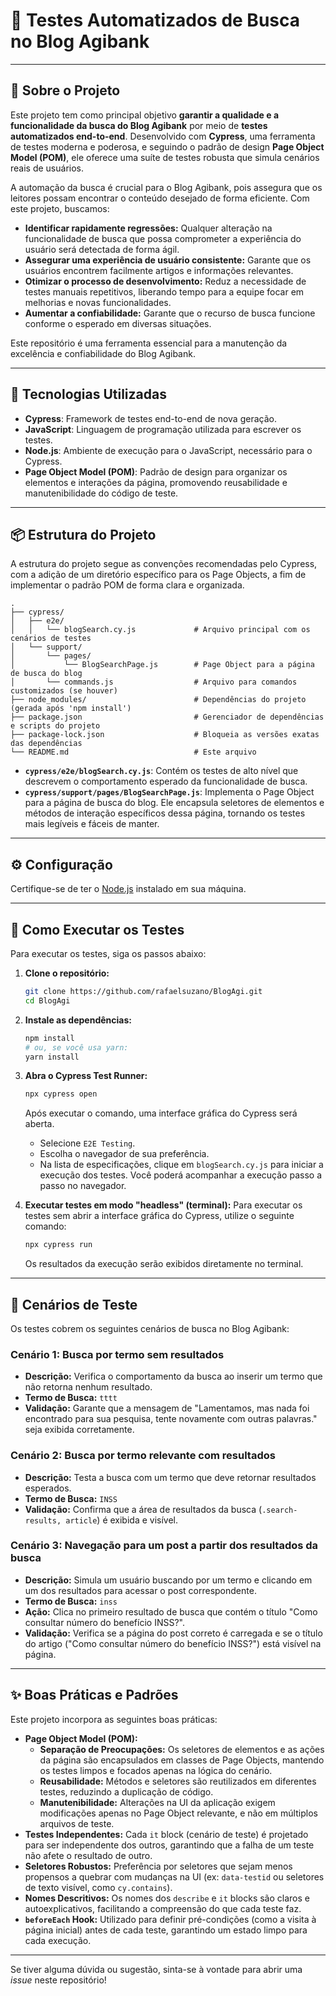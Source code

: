 

# 🔎 Testes Automatizados de Busca no Blog Agibank

-----

## 🎯 Sobre o Projeto

Este projeto tem como principal objetivo **garantir a qualidade e a funcionalidade da busca do Blog Agibank** por meio de **testes automatizados end-to-end**. Desenvolvido com **Cypress**, uma ferramenta de testes moderna e poderosa, e seguindo o padrão de design **Page Object Model (POM)**, ele oferece uma suíte de testes robusta que simula cenários reais de usuários.

A automação da busca é crucial para o Blog Agibank, pois assegura que os leitores possam encontrar o conteúdo desejado de forma eficiente. Com este projeto, buscamos:

  * **Identificar rapidamente regressões:** Qualquer alteração na funcionalidade de busca que possa comprometer a experiência do usuário será detectada de forma ágil.
  * **Assegurar uma experiência de usuário consistente:** Garante que os usuários encontrem facilmente artigos e informações relevantes.
  * **Otimizar o processo de desenvolvimento:** Reduz a necessidade de testes manuais repetitivos, liberando tempo para a equipe focar em melhorias e novas funcionalidades.
  * **Aumentar a confiabilidade:** Garante que o recurso de busca funcione conforme o esperado em diversas situações.

Este repositório é uma ferramenta essencial para a manutenção da excelência e confiabilidade do Blog Agibank.

-----

## 🚀 Tecnologias Utilizadas

  * **Cypress**: Framework de testes end-to-end de nova geração.
  * **JavaScript**: Linguagem de programação utilizada para escrever os testes.
  * **Node.js**: Ambiente de execução para o JavaScript, necessário para o Cypress.
  * **Page Object Model (POM)**: Padrão de design para organizar os elementos e interações da página, promovendo reusabilidade e manutenibilidade do código de teste.

-----

## 📦 Estrutura do Projeto

A estrutura do projeto segue as convenções recomendadas pelo Cypress, com a adição de um diretório específico para os Page Objects, a fim de implementar o padrão POM de forma clara e organizada.

```
.
├── cypress/
│   ├── e2e/
│   │   └── blogSearch.cy.js             # Arquivo principal com os cenários de testes
│   └── support/
│       └── pages/
│           └── BlogSearchPage.js        # Page Object para a página de busca do blog
│       └── commands.js                  # Arquivo para comandos customizados (se houver)
├── node_modules/                        # Dependências do projeto (gerada após 'npm install')
├── package.json                         # Gerenciador de dependências e scripts do projeto
├── package-lock.json                    # Bloqueia as versões exatas das dependências
└── README.md                            # Este arquivo
```

  * **`cypress/e2e/blogSearch.cy.js`**: Contém os testes de alto nível que descrevem o comportamento esperado da funcionalidade de busca.
  * **`cypress/support/pages/BlogSearchPage.js`**: Implementa o Page Object para a página de busca do blog. Ele encapsula seletores de elementos e métodos de interação específicos dessa página, tornando os testes mais legíveis e fáceis de manter.

-----

## ⚙️ Configuração

Certifique-se de ter o [Node.js](https://nodejs.org/en/download/) instalado em sua máquina.

-----

## 🧪 Como Executar os Testes

Para executar os testes, siga os passos abaixo:

1.  **Clone o repositório:**

    ```bash
    git clone https://github.com/rafaelsuzano/BlogAgi.git
    cd BlogAgi
    ```

2.  **Instale as dependências:**

    ```bash
    npm install
    # ou, se você usa yarn:
    yarn install
    ```

3.  **Abra o Cypress Test Runner:**

    ```bash
    npx cypress open
    ```

    Após executar o comando, uma interface gráfica do Cypress será aberta.

      * Selecione `E2E Testing`.
      * Escolha o navegador de sua preferência.
      * Na lista de especificações, clique em `blogSearch.cy.js` para iniciar a execução dos testes. Você poderá acompanhar a execução passo a passo no navegador.

4.  **Executar testes em modo "headless" (terminal):**
    Para executar os testes sem abrir a interface gráfica do Cypress, utilize o seguinte comando:

    ```bash
    npx cypress run
    ```

    Os resultados da execução serão exibidos diretamente no terminal.

-----

## 📝 Cenários de Teste

Os testes cobrem os seguintes cenários de busca no Blog Agibank:

### Cenário 1: Busca por termo sem resultados

  * **Descrição:** Verifica o comportamento da busca ao inserir um termo que não retorna nenhum resultado.
  * **Termo de Busca:** `tttt`
  * **Validação:** Garante que a mensagem de "Lamentamos, mas nada foi encontrado para sua pesquisa, tente novamente com outras palavras." seja exibida corretamente.

### Cenário 2: Busca por termo relevante com resultados

  * **Descrição:** Testa a busca com um termo que deve retornar resultados esperados.
  * **Termo de Busca:** `INSS`
  * **Validação:** Confirma que a área de resultados da busca (`.search-results, article`) é exibida e visível.

### Cenário 3: Navegação para um post a partir dos resultados da busca

  * **Descrição:** Simula um usuário buscando por um termo e clicando em um dos resultados para acessar o post correspondente.
  * **Termo de Busca:** `inss`
  * **Ação:** Clica no primeiro resultado de busca que contém o título "Como consultar número do benefício INSS?".
  * **Validação:** Verifica se a página do post correto é carregada e se o título do artigo ("Como consultar número do benefício INSS?") está visível na página.

-----

## ✨ Boas Práticas e Padrões

Este projeto incorpora as seguintes boas práticas:

  * **Page Object Model (POM):**
      * **Separação de Preocupações:** Os seletores de elementos e as ações da página são encapsulados em classes de Page Objects, mantendo os testes limpos e focados apenas na lógica do cenário.
      * **Reusabilidade:** Métodos e seletores são reutilizados em diferentes testes, reduzindo a duplicação de código.
      * **Manutenibilidade:** Alterações na UI da aplicação exigem modificações apenas no Page Object relevante, e não em múltiplos arquivos de teste.
  * **Testes Independentes:** Cada `it` block (cenário de teste) é projetado para ser independente dos outros, garantindo que a falha de um teste não afete o resultado de outro.
  * **Seletores Robustos:** Preferência por seletores que sejam menos propensos a quebrar com mudanças na UI (ex: `data-testid` ou seletores de texto visível, como `cy.contains`).
  * **Nomes Descritivos:** Os nomes dos `describe` e `it` blocks são claros e autoexplicativos, facilitando a compreensão do que cada teste faz.
  * **`beforeEach` Hook:** Utilizado para definir pré-condições (como a visita à página inicial) antes de cada teste, garantindo um estado limpo para cada execução.

-----

Se tiver alguma dúvida ou sugestão, sinta-se à vontade para abrir uma *issue* neste repositório\!
